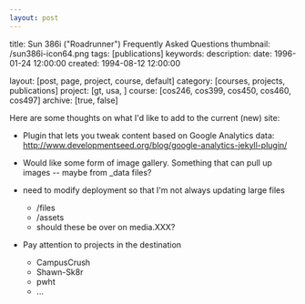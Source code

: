 ```yaml
---
layout: post
---
```


title:      Sun 386i ("Roadrunner") Frequently Asked Questions
thumbnail:  /sun386i-icon64.png
tags:       [publications]
keywords:
description:
date:       1996-01-24 12:00:00
created:    1994-08-12 12:00:00

layout:     [post, page, project, course, default]
category:   [courses, projects, publications]
project:    [gt, usa, ]
course:     [cos246, cos399, cos450, cos460, cos497]
archive:    [true, false]

Here are some thoughts on what I'd like to add to the current (new) site:

* Plugin that lets you tweak content based on Google Analytics data:                             
    http://www.developmentseed.org/blog/google-analytics-jekyll-plugin/

* Would like some form of image gallery. Something that can pull
up images -- maybe from _data files?

* need to modify deployment so that I'm not always updating large files
    * /files
    * /assets
    * should these be over on media.XXX?

* Pay attention to projects in the destination
    * CampusCrush
    * Shawn-Sk8r
    * pwht
    * ...
